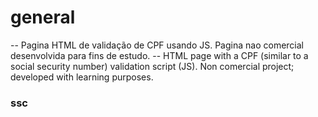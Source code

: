 # general

-- Pagina HTML de validação de CPF usando JS. Pagina nao comercial desenvolvida para fins de estudo.
-- HTML page with a CPF (similar to a social security number) validation script (JS). Non comercial project; 
developed with learning purposes.

### ssc ###
